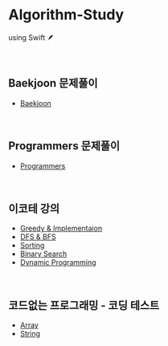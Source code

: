 # Algorithm-Study

  using Swift 🪶

<br>

## Baekjoon 문제풀이

- [Baekjoon](Algorithm-Study/bj/)

<br>

## Programmers 문제풀이

- [Programmers](Algorithm-Study/programmers/)

<br>

## 이코테 강의 

- [Greedy & Implementaion](/이코테/1_Greedy&Implementation.md)
- [DFS & BFS](/이코테/2_DFS&BFS.md)
- [Sorting](/이코테/3_Sotring.md)
- [Binary Search](/이코테/4_BinarySearch.md)
- [Dynamic Programming](/이코테/5_DynamicProgramming.md)

<br>

## 코드없는 프로그래밍 - 코딩 테스트

- [Array](/NoCodeProgram/1_Array.md)
- [String](/NoCodeProgram/2_String.md)

